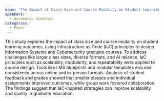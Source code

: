 ```yaml
---
name: 'The Impact of Class Size and Course Modality on Student Learning Outcomes: A Case Study of Applying Infrastructure as Code Principles in IS/Cyber Graduate Course Design'
speakers:
  - Annamaria Szakonyi
categories:
  - Paper
---
```


 This study explores the impact of class size and course modality on student learning outcomes, using Infrastructure as Code (IaC) principles to design Information Systems and Cybersecurity graduate courses. To address challenges like larger class sizes, diverse formats, and AI reliance, IaC principles such as scalability, modularity, and repeatability were applied to course design. Tools like LMS blueprints and modular templates ensured consistency across online and in-person formats. Analysis of student feedback and grades showed that smaller classes and individual assignments improved outcomes, while group work fostered collaboration. The findings suggest that IaC-inspired strategies can improve scalability and quality in graduate education.